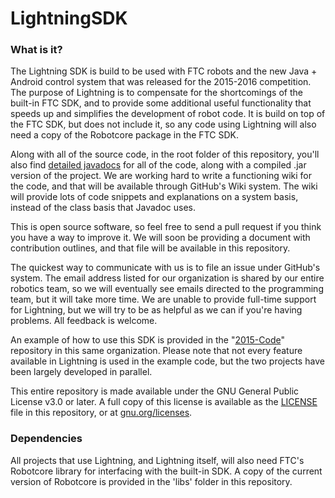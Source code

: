 # LightningSDK

### What is it?

The Lightning SDK is build to be used with FTC robots and the new Java + Android control system that was released for the 2015-2016 competition. The purpose of Lightning is to compensate for the shortcomings of the built-in FTC SDK, and to provide some additional useful functionality that speeds up and simplifies the development of robot code. It is build on top of the FTC SDK, but does not include it, so any code using Lightning will also need a copy of the Robotcore package in the FTC SDK.

Along with all of the source code, in the root folder of this repository, you'll also find [detailed javadocs](javadoc) for all of the code, along with a compiled .jar version of the project. We are working hard to write a functioning wiki for the code, and that will be available through GitHub's Wiki system. The wiki will provide lots of code snippets and explanations on a system basis, instead of the class basis that Javadoc uses.

This is open source software, so feel free to send a pull request if you think you have a way to improve it. We will soon be providing a document with contribution outlines, and that file will be available in this repository. 

The quickest way to communicate with us is to file an issue under GitHub's system. The email address listed for our organization is shared by our entire robotics team, so we will eventually see emails directed to the programming team, but it will take more time. We are unable to provide full-time support for Lightning, but we will try to be as helpful as we can if you're having problems. All feedback is welcome.

An example of how to use this SDK is provided in the "[2015-Code](https://github.com/thunderbots5604/2015-code)" repository in this same organization. Please note that not every feature available in Lightning is used in the example code, but the two projects have been largely developed in parallel.

This entire repository is made available under the GNU General Public License v3.0 or later. A full copy of this license is available as the [LICENSE](LICENSE) file in this repository, or at [gnu.org/licenses](http://www.gnu.org/licenses/).

### Dependencies

All projects that use Lightning, and Lightning itself, will also need FTC's Robotcore library for interfacing with the built-in SDK. A copy of the current version of Robotcore is provided in the 'libs' folder in this repository.
